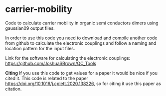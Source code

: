 # carrier-mobility
Code to calculate carrier mobility in organic semi conductors dimers using gaussian09 output files.

In order to use this code you need to download and compile another code from github to calculate the electronic couplings and follow a naming and location pattern for the input files.

Link for the software for calculating the electronic couplings: https://github.com/JoshuaSBrown/QC_Tools

**Citing**
If you use this code to get values for a paper it would be nice if you cited it. This code is related to the paper https://doi.org/10.1016/j.cplett.2020.138226, so for citing it use this paper as citation.
